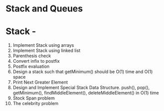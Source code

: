 # Stack and Queues


# Stack - 
1. Implement Stack using arrays
2. Implement Stack using linked list
3. Parenthesis check 
4. Convert infix to postfix
5. Postfix evaluation
6. Design a stack such that getMinimum() should be O(1) time and O(1) space
7. Print Next Greater Element
8. Design and Implement Special Stack Data Structure. push(), pop(), getMinimum(), findMiddleElement(), deleteMiddleElement() in O(1) time
9. Stock Span problem
10. The celebrity problem
